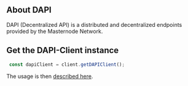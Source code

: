 ## About DAPI

DAPI (Decentralized API) is a distributed and decentralized endpoints provided by the Masternode Network.

## Get the DAPI-Client instance

```js
 const dapiClient = client.getDAPIClient();
```

The usage is then [described here](https://hthplatform.readme.io/docs/explanation-dapi).
